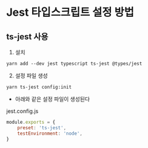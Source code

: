 # Jest 타입스크립트 설정 방법

## ts-jest 사용

1. 설치
```
yarn add --dev jest typescript ts-jest @types/jest
```

2. 설정 파일 생성
```
yarn ts-jest config:init
```

* 아래와 같은 설정 파일이 생성된다

jest.config.js
```javascript
module.exports = {
    preset: 'ts-jest',
    testEnvironment: 'node',
}
```